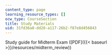 ```yaml
---
content_type: page
learning_resource_types: []
ocw_type: CourseSection
title: Study Materials
uid: 31fd36a0-dd20-a117-26b2-f87e8d456843
---
```


Study guide for Midterm Exam ([PDF]({{< baseurl >}}/resources/midterm_review))